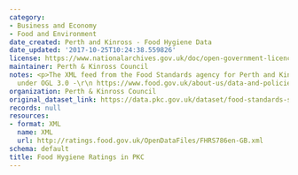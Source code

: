 ```yaml
---
category:
- Business and Economy
- Food and Environment
date_created: Perth and Kinross - Food Hygiene Data
date_updated: '2017-10-25T10:24:38.559826'
license: https://www.nationalarchives.gov.uk/doc/open-government-licence/version/3/
maintainer: Perth & Kinross Council
notes: <p>The XML feed from the Food Standards agency for Perth and Kinross. Licensed
  under OGL 3.0 -\r\n https://www.food.gov.uk/about-us/data-and-policies/aboutsite/termsandconditions/fhrs-data-usage-open-government-licence-and-disclaimer</p>
organization: Perth & Kinross Council
original_dataset_link: https://data.pkc.gov.uk/dataset/food-standards-scotland-feed
records: null
resources:
- format: XML
  name: XML
  url: http://ratings.food.gov.uk/OpenDataFiles/FHRS786en-GB.xml
schema: default
title: Food Hygiene Ratings in PKC
---
```

